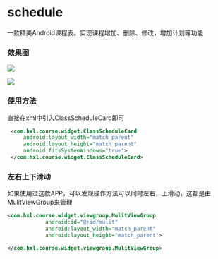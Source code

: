 # schedule
一款精美Android课程表。实现课程增加、删除、修改，增加计划等功能

### 效果图

![](http://image.coolapk.com/apk_image/2020/0321/15/_20200321152403-257979-o_1e3tvkucu1pn21jjt1t0nk6fts81u-uid-1411991@1080x2248.jpg.t.jpg)

![](http://image.coolapk.com/apk_image/2020/0321/15/_20200321152407-257979-o_1e3tvkucuf9qkiaemvs2ibd01v-uid-1411991@1080x2248.jpg.t.jpg)

### 使用方法

直接在xml中引入ClassScheduleCard即可
```xml
 <com.hxl.course.widget.ClassScheduleCard
     android:layout_width="match_parent"
     android:layout_height="match_parent"
     android:fitsSystemWindows="true">
 </com.hxl.course.widget.ClassScheduleCard>
```
### 左右上下滑动
如果使用过这款APP，可以发现操作方法可以同时左右，上滑动，这都是由MulitViewGroup来管理
```xml
<com.hxl.course.widget.viewgroup.MulitViewGroup
            android:id="@+id/mulit"
            android:layout_width="match_parent"
            android:layout_height="match_parent">

</com.hxl.course.widget.viewgroup.MulitViewGroup>
```
